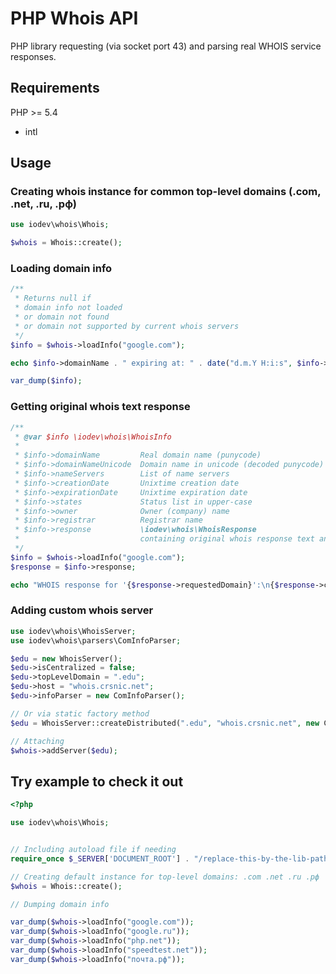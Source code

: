 # PHP Whois API
PHP library requesting (via socket port 43) and parsing real WHOIS service responses.

## Requirements
PHP >= 5.4
- intl


## Usage

### Creating whois instance for common top-level domains (.com, .net, .ru, .рф)

```php
use iodev\whois\Whois;

$whois = Whois::create();
```

### Loading domain info

```php
/**
 * Returns null if
 * domain info not loaded
 * or domain not found
 * or domain not supported by current whois servers
 */
$info = $whois->loadInfo("google.com");

echo $info->domainName . " expiring at: " . date("d.m.Y H:i:s", $info->expirationDate);

var_dump($info);
```

### Getting original whois text response

```php
/**
 * @var $info \iodev\whois\WhoisInfo
 *
 * $info->domainName         Real domain name (punycode)
 * $info->domainNameUnicode  Domain name in unicode (decoded punycode)
 * $info->nameServers        List of name servers
 * $info->creationDate       Unixtime creation date
 * $info->expirationDate     Unixtime expiration date
 * $info->states             Status list in upper-case
 * $info->owner              Owner (company) name
 * $info->registrar          Registrar name
 * $info->response           \iodev\whois\WhoisResponse
 *                           containing original whois response text and parsed grouped key-value pairs.
 */
$info = $whois->loadInfo("google.com");
$response = $info->response;

echo "WHOIS response for '{$response->requestedDomain}':\n{$response->content}";
```

### Adding custom whois server

```php
use iodev\whois\WhoisServer;
use iodev\whois\parsers\ComInfoParser;

$edu = new WhoisServer();
$edu->isCentralized = false;
$edu->topLevelDomain = ".edu";
$edu->host = "whois.crsnic.net";
$edu->infoParser = new ComInfoParser();

// Or via static factory method
$edu = WhoisServer::createDistributed(".edu", "whois.crsnic.net", new ComInfoParser());

// Attaching
$whois->addServer($edu);
```


## Try example to check it out

```php
<?php

use iodev\whois\Whois;


// Including autoload file if needing
require_once $_SERVER['DOCUMENT_ROOT'] . "/replace-this-by-the-lib-path/iodev/whois/autoload.php";

// Creating default instance for top-level domains: .com .net .ru .рф
$whois = Whois::create();

// Dumping domain info

var_dump($whois->loadInfo("google.com"));
var_dump($whois->loadInfo("google.ru"));
var_dump($whois->loadInfo("php.net"));
var_dump($whois->loadInfo("speedtest.net"));
var_dump($whois->loadInfo("почта.рф"));
```
